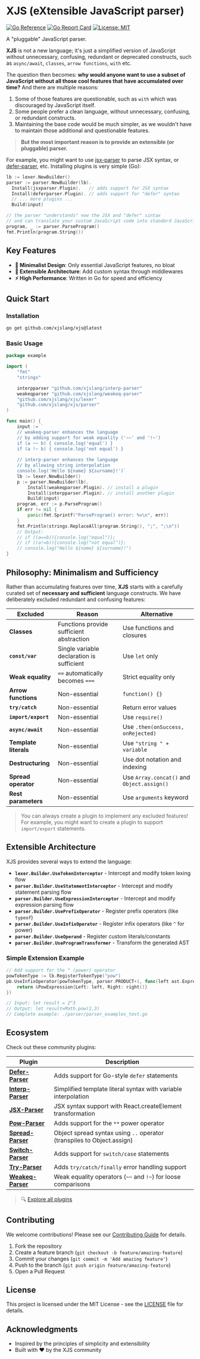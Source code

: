 # XJS (eXtensible JavaScript parser)

[![Go Reference](https://pkg.go.dev/badge/github.com/xjslang/xjs.svg)](https://pkg.go.dev/github.com/xjslang/xjs)
[![Go Report Card](https://goreportcard.com/badge/github.com/xjslang/xjs)](https://goreportcard.com/report/github.com/xjslang/xjs)
[![License: MIT](https://img.shields.io/badge/License-MIT-yellow.svg)](https://opensource.org/licenses/MIT)

A "pluggable" JavaScript parser.

**XJS** is not a new language; it's just a simplified version of JavaScript without unnecessary, confusing, redundant or deprecated constructs, such as `async/await`, `classes`, `arrow functions`, `with` etc.

The question then becomes: **why would anyone want to use a subset of JavaScript without all those cool features that have accumulated over time?** And there are multiple reasons:

1. Some of those features are questionable, such as `with` which was discouraged by JavaScript itself.
2. Some people prefer a clean language, without unnecessary, confusing, or redundant constructs.
3. Maintaining the base code would be much simpler, as we wouldn't have to maintain those additional and questionable features.

> **But the most important reason is to provide an extensible (or pluggable) parser.**

For example, you might want to use [jsx-parser](https://github.com/xjslang/jsx-parser) to parse JSX syntax, or [defer-parser](https://github.com/xjslang/defer-parser), etc. Installing plugins is very simple (Go):

```go
lb := lexer.NewBuilder()
parser := parser.NewBuilder(lb).
  Install(jsxparser.Plugin).   // adds support for JSX syntax
  Install(deferparser.Plugin). // adds support for "defer" syntax
  // ... more plugins ...
  Build(input)

// the parser "understands" now the JSX and "defer" sintax
// and can translate your custom JavaScript code into standard JavaScript
program, _ := parser.ParseProgram()
fmt.Println(program.String())
```

## Key Features

- **🎯 Minimalist Design**: Only essential JavaScript features, no bloat
- **🔧 Extensible Architecture**: Add custom syntax through middlewares
- **⚡ High Performance**: Written in Go for speed and efficiency  

## Quick Start

### Installation

```bash
go get github.com/xjslang/xjs@latest
```

### Basic Usage

```go
package example

import (
	"fmt"
	"strings"

	interpparser "github.com/xjslang/interp-parser"
	weakeqparser "github.com/xjslang/weakeq-parser"
	"github.com/xjslang/xjs/lexer"
	"github.com/xjslang/xjs/parser"
)

func main() {
	input := `
	// weakeq-parser enhances the language
	// by adding support for weak equality ('~~' and '!~')
	if (a ~~ b) { console.log('equal') }
	if (a !~ b) { console.log('not equal') }
	
	// interp-parser enhances the language
	// by allowing string interpolation
	console.log('Hello ${name} ${surname}!')`
	lb := lexer.NewBuilder()
	p := parser.NewBuilder(lb).
		Install(weakeqparser.Plugin). // install a plugin
		Install(interpparser.Plugin). // install another plugin
		Build(input)
	program, err := p.ParseProgram()
	if err != nil {
		panic(fmt.Sprintf("ParseProgram() error: %v\n", err))
	}
	fmt.Println(strings.ReplaceAll(program.String(), ";", ";\n"))
	// Output:
	// if ((a==b)){console.log("equal")};
	// if ((a!=b)){console.log("not equal")};
	// console.log("Hello ${name} ${surname}!")
}
```

## Philosophy: Minimalism and Sufficiency

Rather than accumulating features over time, **XJS** starts with a carefully curated set of **necessary and sufficient** language constructs. We have deliberately excluded redundant and confusing features:

| Excluded | Reason | Alternative |
|----------|--------|-------------|
| **Classes** | Functions provide sufficient abstraction | Use functions and closures |
| **`const/var`** | Single variable declaration is sufficient | Use `let` only |
| **Weak equality** | `==` automatically becomes `===` | Strict equality only |
| **Arrow functions** | Non-essential | `function() {}` |
| **`try/catch`** | Non-essential | Return error values |
| **`import/export`** | Non-essential | Use `require()` |
| **`async/await`** | Non-essential | Use `.then(onSuccess, onRejected)` |
| **Template literals** | Non-essential | Use `"string " + variable` |
| **Destructuring** | Non-essential | Use dot notation and indexing |
| **Spread operator** | Non-essential | Use `Array.concat()` and `Object.assign()` |
| **Rest parameters** | Non-essential | Use `arguments` keyword |

> You can always create a plugin to implement any excluded features! For example, you might want to create a plugin to support `import/export` statements.

## Extensible Architecture

XJS provides several ways to extend the language:

- **`lexer.Builder.UseTokenInterceptor`** - Intercept and modify token lexing flow
- **`parser.Builder.UseStatementInterceptor`** - Intercept and modify statement parsing flow
- **`parser.Builder.UseExpressionInterceptor`** - Intercept and modify expression parsing flow  
- **`parser.Builder.UsePrefixOperator`** - Register prefix operators (like `typeof`)
- **`parser.Builder.UseInfixOperator`** - Register infix operators (like `^` for power)
- **`parser.Builder.UseOperand`** - Register custom literals/constants
- **`parser.Builder.UseProgramTransformer`** - Transform the generated AST

### Simple Extension Example

```go
// Add support for the ^ (power) operator
powTokenType := lb.RegisterTokenType("pow")
pb.UseInfixOperator(powTokenType, parser.PRODUCT+1, func(left ast.Expression, right func() ast.Expression) ast.Expression {
    return &PowExpression{Left: left, Right: right()}
})

// Input: let result = 2^3
// Output: let result=Math.pow(2,3)
// Complete example: ./parser/parser_examples_test.go
```

## Ecosystem

Check out these community plugins:

| Plugin | Description |
|--------|-------------|
| **[Defer-Parser](https://github.com/xjslang/defer-parser)** | Adds support for Go-style `defer` statements |
| **[Interp-Parser](https://github.com/xjslang/interp-parser)** | Simplified template literal syntax with variable interpolation |
| **[JSX-Parser](https://github.com/xjslang/jsx-parser)** | JSX syntax support with React.createElement transformation |
| **[Pow-Parser](https://github.com/xjslang/pow-parser)** | Adds support for the `**` power operator |
| **[Spread-Parser](https://github.com/xjslang/spread-parser)** | Object spread syntax using `..` operator (transpiles to Object.assign) |
| **[Switch-Parser](https://github.com/xjslang/switch-parser)** | Adds support for `switch/case` statements |
| **[Try-Parser](https://github.com/xjslang/try-parser)** | Adds `try/catch/finally` error handling support |
| **[Weakeq-Parser](https://github.com/xjslang/weakeq-parser)** | Weak equality operators (`~~` and `!~`) for loose comparisons |

> 🔍 [Explore all plugins](https://github.com/search?q=org%3Axjslang+-parser&type=repositories)

## Contributing

We welcome contributions! Please see our [Contributing Guide](CONTRIBUTING.md) for details.

1. Fork the repository
2. Create a feature branch (`git checkout -b feature/amazing-feature`)
3. Commit your changes (`git commit -m 'Add amazing feature'`)
4. Push to the branch (`git push origin feature/amazing-feature`)
5. Open a Pull Request

## License

This project is licensed under the MIT License - see the [LICENSE](LICENSE) file for details.

## Acknowledgments

- Inspired by the principles of simplicity and extensibility
- Built with ❤️ by the XJS community
